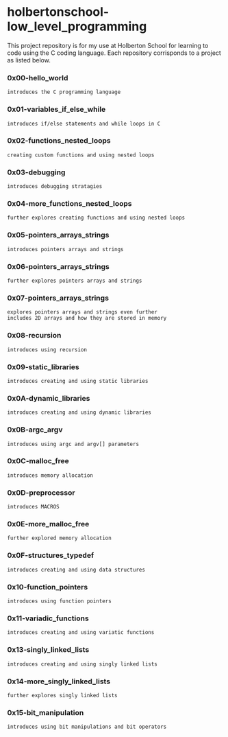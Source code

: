# holbertonschool-low_level_programming
This project repository is for my use at Holberton School for learning to code using the C coding language. Each repository corrisponds to a project as listed below.

### 0x00-hello_world
	introduces the C programming language
### 0x01-variables_if_else_while
	introduces if/else statements and while loops in C
### 0x02-functions_nested_loops
	creating custom functions and using nested loops
### 0x03-debugging
	introduces debugging stratagies
### 0x04-more_functions_nested_loops
	further explores creating functions and using nested loops
### 0x05-pointers_arrays_strings
	introduces pointers arrays and strings
### 0x06-pointers_arrays_strings
	further explores pointers arrays and strings
### 0x07-pointers_arrays_strings
	explores pointers arrays and strings even further 
	includes 2D arrays and how they are stored in memory
### 0x08-recursion
	introduces using recursion
### 0x09-static_libraries
	introduces creating and using static libraries
### 0x0A-dynamic_libraries
	introduces creating and using dynamic libraries
### 0x0B-argc_argv
	introduces using argc and argv[] parameters
### 0x0C-malloc_free
	introduces memory allocation
### 0x0D-preprocessor
	introduces MACROS
### 0x0E-more_malloc_free
	further explored memory allocation
### 0x0F-structures_typedef
	introduces creating and using data structures
### 0x10-function_pointers
	introduces using function pointers
### 0x11-variadic_functions
	introduces creating and using variatic functions
### 0x13-singly_linked_lists
	introduces creating and using singly linked lists
### 0x14-more_singly_linked_lists
	further explores singly linked lists
### 0x15-bit_manipulation
	introduces using bit manipulations and bit operators
